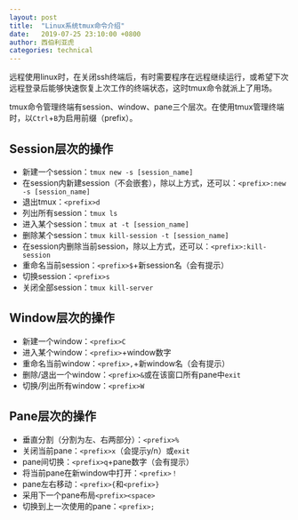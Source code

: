 ```yaml
---
layout: post
title:  "Linux系统tmux命令介绍"
date:   2019-07-25 23:10:00 +0800
author: 西伯利亚虎
categories: technical
---
```

远程使用linux时，在关闭ssh终端后，有时需要程序在远程继续运行，或希望下次远程登录后能够快速恢复上次工作的终端状态，这时tmux命令就派上了用场。

tmux命令管理终端有session、window、pane三个层次。在使用tmux管理终端时，以`Ctrl`+`B`为启用前缀（prefix）。

## Session层次的操作
* 新建一个session：`tmux new -s [session_name]`
* 在session内新建session（不会嵌套），除以上方式，还可以：`<prefix>:new -s [session_name]`
* 退出tmux：`<prefix>d`
* 列出所有session：`tmux ls`
* 进入某个session：`tmux at -t [session_name]`
* 删除某个session：`tmux kill-session -t [session_name]`
* 在session内删除当前session，除以上方式，还可以：`<prefix>:kill-session`
* 重命名当前session：`<prefix>$`+新session名（会有提示）
* 切换session：`<prefix>s`
* 关闭全部session：`tmux kill-server`

## Window层次的操作
* 新建一个window：`<prefix>C`
* 进入某个window：`<prefix>`+window数字
* 重命名当前window：`<prefix>,`+新window名（会有提示）
* 删除/退出一个window：`<prefix>&`或在该窗口所有pane中`exit`
* 切换/列出所有window：`<prefix>W`



## Pane层次的操作
* 垂直分割（分割为左、右两部分）：`<prefix>%`
* 关闭当前pane：`<prefix>x`（会提示y/n）或`exit`
* pane间切换：`<prefix>q`+pane数字（会有提示）
* 将当前pane在新window中打开：`<prefix>！`
* pane左右移动：`<prefix>{`和`<prefix>}`
* 采用下一个pane布局`<prefix><space>`
* 切换到上一次使用的pane：`<prefix>;`


